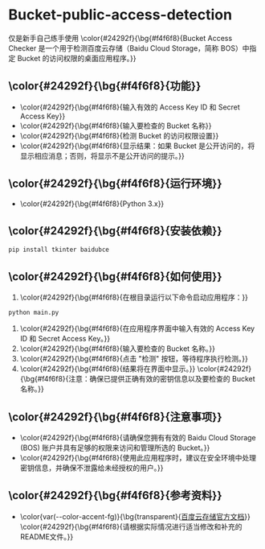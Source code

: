 # Bucket-public-access-detection
仅是新手自己练手使用
\color{#24292f}{\bg{#f4f6f8}{Bucket Access Checker 是一个用于检测百度云存储（Baidu Cloud Storage，简称 BOS）中指定 Bucket 的访问权限的桌面应用程序。}}
## \color{#24292f}{\bg{#f4f6f8}{功能}}
* \color{#24292f}{\bg{#f4f6f8}{输入有效的 Access Key ID 和 Secret Access Key}}
* \color{#24292f}{\bg{#f4f6f8}{输入要检查的 Bucket 名称}}
* \color{#24292f}{\bg{#f4f6f8}{检测 Bucket 的访问权限设置}}
* \color{#24292f}{\bg{#f4f6f8}{显示结果：如果 Bucket 是公开访问的，将显示相应消息；否则，将显示不是公开访问的提示。}}
## \color{#24292f}{\bg{#f4f6f8}{运行环境}}
* \color{#24292f}{\bg{#f4f6f8}{Python 3.x}}
## \color{#24292f}{\bg{#f4f6f8}{安装依赖}}
```
pip install tkinter baidubce
```
## \color{#24292f}{\bg{#f4f6f8}{如何使用}}
1. \color{#24292f}{\bg{#f4f6f8}{在根目录运行以下命令启动应用程序：}}
```
python main.py
```
1. \color{#24292f}{\bg{#f4f6f8}{在应用程序界面中输入有效的 Access Key ID 和 Secret Access Key。}}
2. \color{#24292f}{\bg{#f4f6f8}{输入要检查的 Bucket 名称。}}
3. \color{#24292f}{\bg{#f4f6f8}{点击 "检测" 按钮，等待程序执行检测。}}
4. \color{#24292f}{\bg{#f4f6f8}{结果将在界面中显示。}}
\color{#24292f}{\bg{#f4f6f8}{注意：确保已提供正确有效的密钥信息以及要检查的 Bucket 名称。}}
## \color{#24292f}{\bg{#f4f6f8}{注意事项}}
* \color{#24292f}{\bg{#f4f6f8}{请确保您拥有有效的 Baidu Cloud Storage (BOS) 账户并具有足够的权限来访问和管理所选的 Bucket。}}
* \color{#24292f}{\bg{#f4f6f8}{使用此应用程序时，建议在安全环境中处理密钥信息，并确保不泄露给未经授权的用户。}}
## \color{#24292f}{\bg{#f4f6f8}{参考资料}}
* \color{var(--color-accent-fg)}{\bg{transparent}{[百度云存储官方文档](https://cloud.baidu.com/doc/BOS/Developer-Resource.html)}}
\color{#24292f}{\bg{#f4f6f8}{请根据实际情况进行适当修改和补充的README文件。}}

